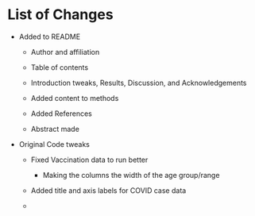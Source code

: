 # List of Changes

-   Added to README

    -   Author and affiliation

    -   Table of contents

    -   Introduction tweaks, Results, Discussion, and Acknowledgements

    -   Added content to methods

    -   Added References

    -   Abstract made

-   Original Code tweaks

    -   Fixed Vaccination data to run better

        -   Making the columns the width of the age group/range

    -   Added title and axis labels for COVID case data

    -   
